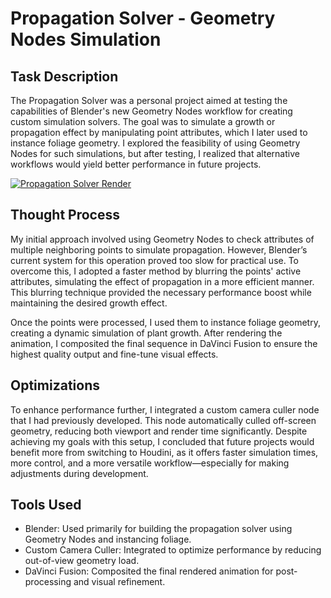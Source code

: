 # Propagation Solver - Geometry Nodes Simulation

## Task Description
The Propagation Solver was a personal project aimed at testing the capabilities of Blender's new Geometry Nodes workflow for creating custom simulation solvers. The goal was to simulate a growth or propagation effect by manipulating point attributes, which I later used to instance foliage geometry. I explored the feasibility of using Geometry Nodes for such simulations, but after testing, I realized that alternative workflows would yield better performance in future projects.

[![Propagation Solver Render](https://github.com/user-attachments/assets/a05a1f5d-4cd8-435c-93b8-dbb76cccddee)](https://www.youtube.com/watch?v=ZwkmGAm5ChI)

## Thought Process
My initial approach involved using Geometry Nodes to check attributes of multiple neighboring points to simulate propagation. However, Blender’s current system for this operation proved too slow for practical use. To overcome this, I adopted a faster method by blurring the points' active attributes, simulating the effect of propagation in a more efficient manner. This blurring technique provided the necessary performance boost while maintaining the desired growth effect.

Once the points were processed, I used them to instance foliage geometry, creating a dynamic simulation of plant growth. After rendering the animation, I composited the final sequence in DaVinci Fusion to ensure the highest quality output and fine-tune visual effects.

## Optimizations
To enhance performance further, I integrated a custom camera culler node that I had previously developed. This node automatically culled off-screen geometry, reducing both viewport and render time significantly. Despite achieving my goals with this setup, I concluded that future projects would benefit more from switching to Houdini, as it offers faster simulation times, more control, and a more versatile workflow—especially for making adjustments during development.

## Tools Used
 - Blender: Used primarily for building the propagation solver using Geometry Nodes and instancing foliage.
 - Custom Camera Culler: Integrated to optimize performance by reducing out-of-view geometry load.
 - DaVinci Fusion: Composited the final rendered animation for post-processing and visual refinement.
